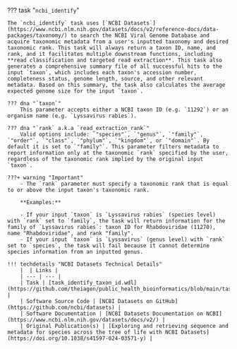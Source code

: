 <!-- if: theiaviral -->
??? task "`ncbi_identify`"

    The `ncbi_identify` task uses [`NCBI Datasets`](https://www.ncbi.nlm.nih.gov/datasets/docs/v2/reference-docs/data-packages/taxonomy/) to search the NCBI Viral Genome Database and acquire taxonomic metadata from a user's inputted taxonomy and desired taxonomic rank. This task will always return a taxon ID, name, and rank, and it facilitates multiple downstream functions, including **read classification and targeted read extraction**. This task also generates a comprehensive summary file of all successful hits to the input `taxon`, which includes each taxon's accession number, completeness status, genome length, source, and other relevant metadata. Based on this summary, the task also calculates the average expected genome size for the input `taxon`.

    ??? dna "`taxon`"
        This parameter accepts either a NCBI taxon ID (e.g. `11292`) or an organism name (e.g. `Lyssavirus rabies`).

    ??? dna "`rank` a.k.a `read_extraction_rank`"
        Valid options include: `"species"`, `"genus"`, `"family"`, `"order"`, `"class"`, `"phylum"`, `"kingdom"`, or `"domain"`. By default it is set to `"family"`. This parameter filters metadata to report information only at the taxonomic `rank` specified by the user, regardless of the taxonomic rank implied by the original input `taxon`.

    ???+ warning "Important"
        - The `rank` parameter must specify a taxonomic rank that is equal to or above the input taxon's taxonomic rank.

        **Examples:**

        - If your input `taxon` is `Lyssavirus rabies` (species level) with `rank` set to `family`, the task will return information for the family of `Lyssavirus rabies`: taxon ID for Rhabdoviridae (11270), name "Rhabdoviridae", and rank "family".
        - If your input `taxon` is `Lyssavirus` (genus level) with `rank` set to `species`, the task will fail because it cannot determine species information from an inputted genus.
<!-- endif -->

    !!! techdetails "NCBI Datasets Technical Details"
        |  | Links |
        | --- | --- |
        | Task | [task_identify_taxon_id.wdl](https://github.com/theiagen/public_health_bioinformatics/blob/main/tasks/taxon_id/task_identify_taxon_id.wdl) |
        | Software Source Code | [NCBI Datasets on GitHub](https://github.com/ncbi/datasets) |
        | Software Documentation | [NCBI Datasets Documentation on NCBI](https://www.ncbi.nlm.nih.gov/datasets/docs/v2/) |
        | Original Publication(s) | [Exploring and retrieving sequence and metadata for species across the tree of life with NCBI Datasets](https://doi.org/10.1038/s41597-024-03571-y) |
